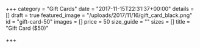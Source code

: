 +++
category = "Gift Cards"
date = "2017-11-15T22:31:37+00:00"
details = []
draft = true
featured_image = "/uploads/2017/11/16/gift_card_black.png"
id = "gift-card-50"
images = []
price = 50
size_guide = ""
sizes = []
title = "Gift Card ($50)"

+++
